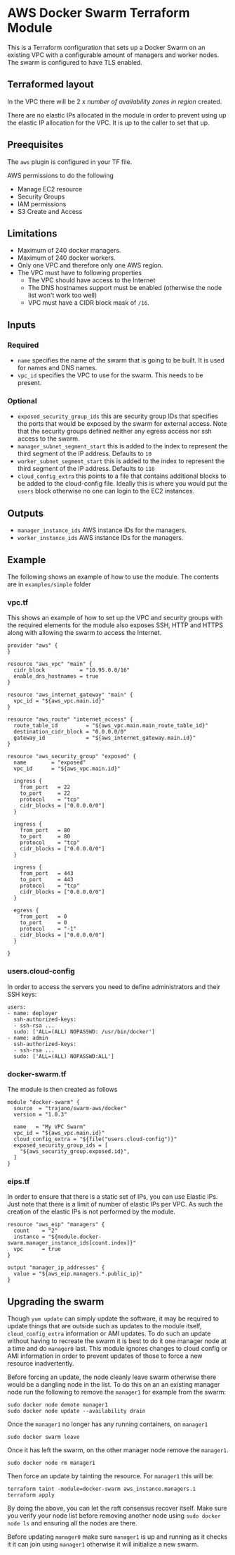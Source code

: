 # AWS Docker Swarm Terraform Module

This is a Terraform configuration that sets up a Docker Swarm on an existing VPC with a configurable amount of managers and worker nodes. The swarm is configured to have TLS enabled.

## Terraformed layout

In the VPC there will be 2 x _number of availability zones in region_ created.

There are no elastic IPs allocated in the module in order to prevent using up the elastic IP allocation for the VPC. It is up to the caller to set that up.

## Preequisites

The `aws` plugin is configured in your TF file.

AWS permissions to do the following

* Manage EC2 resource
* Security Groups
* IAM permissions
* S3 Create and Access

## Limitations

- Maximum of 240 docker managers.
- Maximum of 240 docker workers.
- Only one VPC and therefore only one AWS region.
- The VPC must have to following properties
  - The VPC should have access to the Internet
  - The DNS hostnames support must be enabled (otherwise the node list won't work too well)
  - VPC must have a CIDR block mask of `/16`.

## Inputs

### Required

- `name` specifies the name of the swarm that is going to be built. It is used for names and DNS names.
- `vpc_id` specifies the VPC to use for the swarm. This needs to be present.

### Optional

- `exposed_security_group_ids` this are security group IDs that specifies the ports that would be exposed by the swarm for external access. Note that the security groups defined neither any egress access nor ssh access to the swarm.
- `manager_subnet_segment_start` this is added to the index to represent the third segment of the IP address. Defaults to `10`
- `worker_subnet_segment_start` this is added to the index to represent the third segment of the IP address. Defaults to `110`
- `cloud_config_extra` this points to a file that contains additional blocks to be added to the cloud-config file. Ideally this is where you would put the `users` block otherwise no one can login to the EC2 instances.

## Outputs

- `manager_instance_ids` AWS instance IDs for the managers.
- `worker_instance_ids` AWS instance IDs for the managers.

## Example

The following shows an example of how to use the module.  The contents are in `examples/simple` folder

### vpc.tf

This shows an example of how to set up the VPC and security groups with the required elements for the module also exposes SSH, HTTP and HTTPS along with allowing the swarm to access the Internet.

```
provider "aws" {
}

resource "aws_vpc" "main" {
  cidr_block           = "10.95.0.0/16"
  enable_dns_hostnames = true
}

resource "aws_internet_gateway" "main" {
  vpc_id = "${aws_vpc.main.id}"
}

resource "aws_route" "internet_access" {
  route_table_id         = "${aws_vpc.main.main_route_table_id}"
  destination_cidr_block = "0.0.0.0/0"
  gateway_id             = "${aws_internet_gateway.main.id}"
}

resource "aws_security_group" "exposed" {
  name        = "exposed"
  vpc_id      = "${aws_vpc.main.id}"

  ingress {
    from_port   = 22
    to_port     = 22
    protocol    = "tcp"
    cidr_blocks = ["0.0.0.0/0"]
  }

  ingress {
    from_port   = 80
    to_port     = 80
    protocol    = "tcp"
    cidr_blocks = ["0.0.0.0/0"]
  }

  ingress {
    from_port   = 443
    to_port     = 443
    protocol    = "tcp"
    cidr_blocks = ["0.0.0.0/0"]
  }

  egress {
    from_port   = 0
    to_port     = 0
    protocol    = "-1"
    cidr_blocks = ["0.0.0.0/0"]
  }

}
```

### users.cloud-config

In order to access the servers you need to define administrators and their SSH keys:

```
users:
- name: deployer
  ssh-authorized-keys:
  - ssh-rsa ...
  sudo: ['ALL=(ALL) NOPASSWD: /usr/bin/docker']
- name: admin
  ssh-authorized-keys:
  - ssh-rsa ...
  sudo: ['ALL=(ALL) NOPASSWD:ALL']
```

### docker-swarm.tf

The module is then created as follows

```
module "docker-swarm" {
  source  = "trajano/swarm-aws/docker"
  version = "1.0.3"

  name   = "My VPC Swarm"
  vpc_id = "${aws_vpc.main.id}"
  cloud_config_extra = "${file("users.cloud-config")}"
  exposed_security_group_ids = [
    "${aws_security_group.exposed.id}",
  ]
}
```

### eips.tf

In order to ensure that there is a static set of IPs, you can use Elastic IPs. Just note that there is a limit of number of elastic IPs per VPC. As such the creation of the elastic IPs is not performed by the module.

```
resource "aws_eip" "managers" {
  count    = "2"
  instance = "${module.docker-swarm.manager_instance_ids[count.index]}"
  vpc      = true
}

output "manager_ip_addresses" {
  value = "${aws_eip.managers.*.public_ip}"
}
```

## Upgrading the swarm

Though `yum update` can simply update the software, it may be required to update things that are outside such as updates to the module itself, `cloud_config_extra` information or AMI updates. To do such an update without having to recreate the swarm it is best to do it one manager node at a time and do `manager0` last. This module ignores changes to cloud config or AMI information in order to prevent updates of those to force a new resource inadvertently.

Before forcing an update, the node cleanly leave swarm otherwise there would be a dangling node in the list. To do this on an an existing manager node run the following to remove the `manager1` for example from the swarm:

    sudo docker node demote manager1
    sudo docker node update --availability drain

Once the `manager1` no longer has any running containers, on `manager1`

    sudo docker swarm leave

Once it has left the swarm, on the other manager node remove the `manager1`.

    sudo docker node rm manager1

Then force an update by tainting the resource. For `manager1` this will be:

    terraform taint -module=docker-swarm aws_instance.managers.1
    terraform apply

By doing the above, you can let the raft consensus recover itself. Make sure you verify your node list before removing another node using `sudo docker node ls` and ensuring all the nodes are there.

Before updating `manager0` make sure `manager1` is up and running as it checks it it can join using `manager1` otherwise it will initialize a new swarm.
